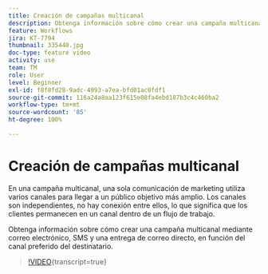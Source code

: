 ```yaml
---
title: Creación de campañas multicanal
description: Obtenga información sobre cómo crear una campaña multicanal mediante correo electrónico, SMS y una entrega de correo directo, en función del canal preferido del destinatario.
feature: Workflows
jira: KT-7794
thumbnail: 335440.jpg
doc-type: feature video
activity: use
team: TM
role: User
level: Beginner
exl-id: f8f8fd28-9adc-4993-a7ea-bfd01ac0fdf1
source-git-commit: 116a24a8aa123f615e08fa4ebd187b3c4c460ba2
workflow-type: tm+mt
source-wordcount: '85'
ht-degree: 100%

---
```


# Creación de campañas multicanal

En una campaña multicanal, una sola comunicación de marketing utiliza varios canales para llegar a un público objetivo más amplio. Los canales son independientes, no hay conexión entre ellos, lo que significa que los clientes permanecen en un canal dentro de un flujo de trabajo.

Obtenga información sobre cómo crear una campaña multicanal mediante correo electrónico, SMS y una entrega de correo directo, en función del canal preferido del destinatario.

>[!VIDEO](https://video.tv.adobe.com/v/335440?quality=12&learn=on){transcript=true}
